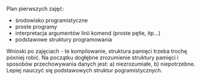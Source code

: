Plan pierwszych zajęć:

 * środowisko programistyczne
 * proste programy
 * interpretacja argumentów linii komend (proste pętle, itp...)
 * podstawowe struktury programowania

Wnioski po zajęciach - te kompilowanie, struktura pamięci trzeba trochę póxniej robić. Na początku dogłębne zrozumienie struktury pamięci 
i sposobów przechowywania danych jest: a) niezrozumiałe, b) niepotrzebne. Lepiej nauczyć się podstawowych struktur pogramistycznych.

 
